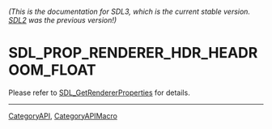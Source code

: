 ###### (This is the documentation for SDL3, which is the current stable version. [SDL2](https://wiki.libsdl.org/SDL2/) was the previous version!)
# SDL_PROP_RENDERER_HDR_HEADROOM_FLOAT

Please refer to [SDL_GetRendererProperties](SDL_GetRendererProperties) for details.

----
[CategoryAPI](CategoryAPI), [CategoryAPIMacro](CategoryAPIMacro)

